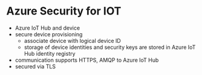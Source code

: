 # Azure Security for IOT

- Azure IoT Hub and device
- secure device provisioning
    * associate device with logical device ID
    * storage of device identities and security keys are stored in Azure IoT Hub identity registry
- communication supports HTTPS, AMQP to Azure IoT Hub
- secured via TLS